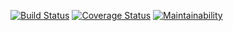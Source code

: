 [![Build Status](https://travis-ci.org/a-ramanau/url-shortener.svg?branch=master)](https://travis-ci.org/a-ramanau/url-shortener) [![Coverage Status](https://coveralls.io/repos/github/a-ramanau/url-shortener/badge.svg?branch=master)](https://coveralls.io/github/a-ramanau/url-shortener?branch=master) [![Maintainability](https://api.codeclimate.com/v1/badges/cf9781d1b3c0744ba448/maintainability)](https://codeclimate.com/github/a-ramanau/url-shortener/maintainability)
